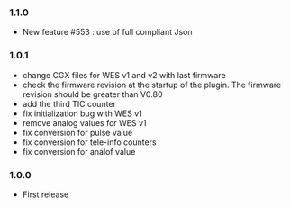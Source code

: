 ### 1.1.0
* New feature #553 : use of full compliant Json

### 1.0.1
* change CGX files for WES v1 and v2 with last firmware
* check the firmware revision at the startup of the plugin. The firmware revision should be greater than V0.80
* add the third TIC counter
* fix initialization bug with WES v1
* remove analog values for WES v1
* fix conversion for pulse value
* fix conversion for tele-info counters
* fix conversion for analof value

### 1.0.0
* First release